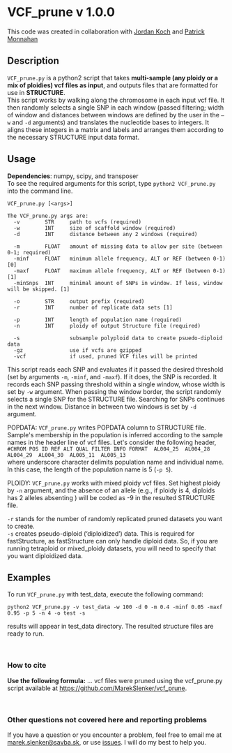 # VCF_prune v 1.0.0

This code was created in collaboration with [Jordan Koch](https://github.com/jmkoch) and [Patrick Monnahan](https://github.com/pmonnahan)
 
## Description
`VCF_prune.py` is a python2 script that takes **multi-sample (any ploidy or a mix of ploidies) vcf files as input**, and outputs files that are formatted for use in **STRUCTURE**.  
This script works by walking along the chromosome in each input vcf file. It then randomly selects a single SNP in each window (passed filtering; width of window and distances between windows are defined by the user in the `–w` and `-d`  arguments) and translates the nucleotide bases to integers. It aligns these integers in a matrix and labels and arranges them according to the necessary STRUCTURE input data format.


## Usage
**Dependencies**: numpy, scipy, and transposer  
To see the required arguments for this script, type `python2 VCF_prune.py` into the command line.  

```
VCF_prune.py [<args>]

The VCF_prune.py args are:
  -v        STR     path to vcfs (required)
  -w        INT     size of scaffold window (required)
  -d        INT     distance between any 2 windows (required)

  -m        FLOAT   amount of missing data to allow per site (between 0-1; required)
  -minf     FLOAT   minimum allele frequency, ALT or REF (between 0-1) [0]
  -maxf     FLOAT   maximum allele frequency, ALT or REF (between 0-1) [1]
  -minSnps  INT     minimal amount of SNPs in window. If less, window will be skipped. [1]
  
  -o        STR     output prefix (required)
  -r        INT     number of replicate data sets [1]
  
  -p        INT     length of population name (required)
  -n        INT     ploidy of output Structure file (required)

  -s                subsample polyploid data to create psuedo-diploid data
  -gz               use if vcfs are gzipped
  -vcf              if used, pruned VCF files will be printed
```
This script reads each SNP and evaluates if it passed the desired threshold (set by arguments `-m`, `-minf`, and `-maxf`). If it does, the SNP is recorded. It records each SNP passing threshold within a single window, whose width is set by `-w` argument. When passing the window border, the script randomly selects a single SNP for the STRUCTURE file. Searching for SNPs continues in the next window. Distance in between two windows is set by `-d` argument.  

POPDATA: `VCF_prune.py` writes POPDATA column to STRUCTURE file. Sample's membership in the population is inferred according to the sample names in the header line of vcf files. Let's consider the following header,  
`#CHROM POS ID REF ALT QUAL FILTER INFO FORMAT  AL004_25  AL004_28  AL004_29  AL004_30  AL005_11  AL005_13`  
where underscore character delimits population name and individual name. In this case, the length of the population name is 5 (`-p 5`).

PLOIDY: `VCF_prune.py` works with mixed ploidy vcf files. Set highest ploidy by `-n` argument, and the absence of an allele (e.g.,  if ploidy is 4, diploids has 2 alleles absenting ) will be coded as -9 in the resulted STRUCTURE file. 

`-r` stands for the number of randomly replicated pruned datasets you want to create.  
`-s` creates pseudo-diploid (‘diploidized’) data. This is required for fastStructure, as fastStructure can only handle diploid data. So, if you are running tetraploid or mixed_ploidy datasets, you will need to specify that you want diploidized data. 


## Examples
To run `VCF_prune.py` with test_data, execute the following command:
```
python2 VCF_prune.py -v test_data -w 100 -d 0 -m 0.4 -minf 0.05 -maxf 0.95 -p 5 -n 4 -o test -s
```
results will appear in test_data directory. The resulted structure files are ready to run.  

&nbsp;  
### How to cite
**Use the following formula:** ... vcf files were pruned using the vcf_prune.py script available at https://github.com/MarekSlenker/vcf_prune.  

&nbsp;  
### Other questions not covered here and reporting problems
If you have a question or you encounter a problem, feel free to email me at marek.slenker@savba.sk, or use [issues](https://github.com/MarekSlenker/vcf_prune/issues). I will do my best to help you.
